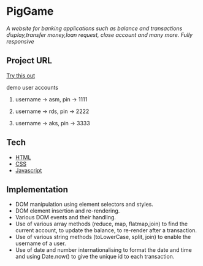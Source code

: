 # PigGame

_A website for banking applications such as balance and transactions display,transfer money,loan request, close account and many more. Fully responsive_

## Project URL

[Try this out](https://bank-user-login.netlify.app/)

demo user accounts

1. username -> asm,
   pin -> 1111

2. username -> rds,
   pin -> 2222

3. username -> aks,
   pin -> 3333

## Tech

- [HTML](https://developer.mozilla.org/en-US/docs/Web/HTML)
- [CSS](https://developer.mozilla.org/en-US/docs/Web/CSS)
- [Javascript](https://developer.mozilla.org/en-US/docs/Web/JavaScript)

## Implementation

- DOM manipulation using element selectors and styles.
- DOM element insertion and re-rendering.
- Various DOM events and their handling.
- Use of various array methods (reduce, map, flatmap,join) to find the current account, to update the balance, to re-render after a transaction.
- Use of various string methods (toLowerCase, split, join) to enable the username of a user.
- Use of date and number internationalising to format the date and time and using Date.now() to give the unique id to each transaction.
